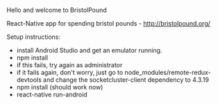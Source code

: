 Hello and welcome to BristolPound

React-Native app for spending bristol pounds - http://bristolpound.org/


Setup instructions:

  * install Android Studio and get an emulator running.
  * npm install
  * if this fails, try again as administrator
  * if it fails again, don't worry, just go to node_modules/remote-redux-devtools and change the
    socketcluster-client dependency to 4.3.19
  * npm install (should work now)
  * react-native run-android
